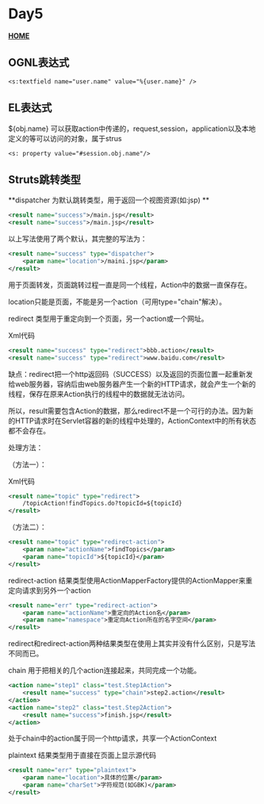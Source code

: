 # Day5

 **[HOME](../README.md)**

## OGNL表达式

```<s:textfield name="user.name" value="%{user.name}" />```

## EL表达式

${obj.name}  可以获取action中传递的，request,session，application以及本地定义的等可以访问的对象，属于strus

```<s: property value="#session.obj.name"/>``` 

## Struts跳转类型

**dispatcher 为默认跳转类型，用于返回一个视图资源(如:jsp) **

```xml
<result name="success">/main.jsp</result>   
<result name="success">/main.jsp</result>   
```
以上写法使用了两个默认，其完整的写法为： 

```xml
<result name="success" type="dispatcher">   
	<param name="location">/maini.jsp</param>   
</result>  
```
用于页面转发，页面跳转过程一直是同一个线程，Action中的数据一直保存在。 

location只能是页面，不能是另一个action（可用type="chain"解决）。 

redirect 类型用于重定向到一个页面，另一个action或一个网址。


Xml代码 

```xml
<result name="success" type="redirect">bbb.action</result>   
<result name="success" type="redirect">www.baidu.com</result> 
```

缺点：redirect把一个http返回码（SUCCESS）以及返回的页面位置一起重新发给web服务器，容纳后由web服务器产生一个新的HTTP请求，就会产生一个新的线程，保存在原来Action执行的线程中的数据就无法访问。 

所以，result需要包含Action的数据，那么redirect不是一个可行的办法。因为新的HTTP请求时在Servlet容器的新的线程中处理的，ActionContext中的所有状态都不会存在。 

处理方法： 

（方法一）： 

Xml代码  

```xml
<result name="topic" type="redirect">
	/topicAction!findTopics.do?topicId=${topicId}
</result>
```

（方法二）： 

```xml
<result name="topic" type="redirect-action">   
	<param name="actionName">findTopics</param>   
	<param name="topicId">${topicId}</param>   
</result>  
```

redirect-action 结果类型使用ActionMapperFactory提供的ActionMapper来重定向请求到另外一个action 

```xml
<result name="err" type="redirect-action">   
	<param name="actionName">重定向的Action名</param>   
	<param name="namespace">重定向Action所在的名字空间</param>   
</result>  
```
redirect和redirect-action两种结果类型在使用上其实并没有什么区别，只是写法不同而已。 

chain 用于把相关的几个action连接起来，共同完成一个功能。

```xml
<action name="step1" class="test.Step1Action">   
	<result name="success" type="chain">step2.action</result>   
</action>   
<action name="step2" class="test.Step2Action">   
	<result name="success">finish.jsp</result>   
</action>  
```

处于chain中的action属于同一个http请求，共享一个ActionContext 

plaintext 结果类型用于直接在页面上显示源代码


```xml
<result name="err" type="plaintext">   
	<param name="location">具体的位置</param>   
	<param name="charSet">字符规范(如GBK)</param>   
</result>  
```